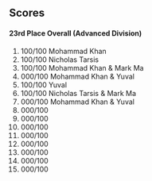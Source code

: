 ## Scores
#### 23rd Place Overall (Advanced Division)
1) 100/100 Mohammad Khan
2) 100/100 Nicholas Tarsis
3) 100/100 Mohammad Khan & Mark Ma
4) 000/100 Mohammad Khan & Yuval
5) 100/100 Yuval
6) 100/100 Nicholas Tarsis & Mark Ma
7) 000/100 Mohammad Khan & Yuval
8) 000/100
9) 000/100
10) 000/100
11) 000/100
12) 000/100
13) 000/100
14) 000/100
15) 000/100
